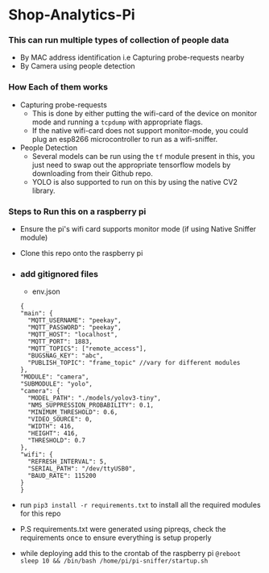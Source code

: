# Shop-Analytics-Pi

### This can run multiple types of collection of people data

- By MAC address identification i.e Capturing probe-requests nearby
- By Camera using people detection

### How Each of them works

- Capturing probe-requests
  - This is done by either putting the wifi-card of the device on monitor mode and running a `tcpdump` with appropriate flags.
  - If the native wifi-card does not support monitor-mode, you could plug an esp8266 microcontroller to run as a wifi-sniffer.
- People Detection
  - Several models can be run using the `tf` module present in this, you just need to swap out the appropriate tensorflow models by downloading from their Github repo.
  - YOLO is also supported to run on this by using the native CV2 library.

### Steps to Run this on a raspberry pi

- Ensure the pi's wifi card supports monitor mode (if using Native Sniffer module)
- Clone this repo onto the raspberry pi
- ### add gitignored files

  - env.json

  ```
  {
  "main": {
    "MQTT_USERNAME": "peekay",
    "MQTT_PASSWORD": "peekay",
    "MQTT_HOST": "localhost",
    "MQTT_PORT": 1883,
    "MQTT_TOPICS": ["remote_access"],
    "BUGSNAG_KEY": "abc",
    "PUBLISH_TOPIC": "frame_topic" //vary for different modules
  },
  "MODULE": "camera",
  "SUBMODULE": "yolo",
  "camera": {
    "MODEL_PATH": "./models/yolov3-tiny",
    "NMS_SUPPRESSION_PROBABILITY": 0.1,
    "MINIMUM_THRESHOLD": 0.6,
    "VIDEO_SOURCE": 0,
    "WIDTH": 416,
    "HEIGHT": 416,
    "THRESHOLD": 0.7
  },
  "wifi": {
    "REFRESH_INTERVAL": 5,
    "SERIAL_PATH": "/dev/ttyUSB0",
    "BAUD_RATE": 115200
  }
  }

  ```

- run `pip3 install -r requirements.txt` to install all the required modules for this repo
- P.S requirements.txt were generated using pipreqs, check the requirements once to ensure everything is setup properly
- while deploying add this to the crontab of the raspberry pi `@reboot sleep 10 && /bin/bash /home/pi/pi-sniffer/startup.sh`
